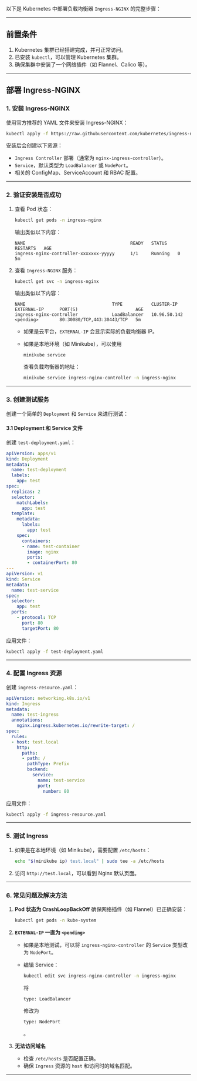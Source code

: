 以下是 Kubernetes 中部署负载均衡器 `Ingress-NGINX` 的完整步骤：

------

## **前置条件**

1. Kubernetes 集群已经搭建完成，并可正常访问。
2. 已安装 `kubectl`，可以管理 Kubernetes 集群。
3. 确保集群中安装了一个网络插件（如 Flannel、Calico 等）。

------

## **部署 Ingress-NGINX**

### 1. **安装 Ingress-NGINX**

使用官方推荐的 YAML 文件来安装 Ingress-NGINX：

```bash
kubectl apply -f https://raw.githubusercontent.com/kubernetes/ingress-nginx/main/deploy/static/provider/cloud/deploy.yaml
```

安装后会创建以下资源：

- `Ingress Controller` 部署（通常为 `nginx-ingress-controller`）。
- `Service`，默认类型为 `LoadBalancer` 或 `NodePort`。
- 相关的 ConfigMap、ServiceAccount 和 RBAC 配置。

------

### 2. **验证安装是否成功**

1. 查看 Pod 状态：

   ```bash
   kubectl get pods -n ingress-nginx
   ```

   输出类似以下内容：

   ```
   NAME                                        READY   STATUS    RESTARTS   AGE
   ingress-nginx-controller-xxxxxxx-yyyyy      1/1     Running   0          5m
   ```

2. 查看 `Ingress-NGINX` 服务：

   ```bash
   kubectl get svc -n ingress-nginx
   ```

   输出类似以下内容：

   ```
   NAME                                 TYPE           CLUSTER-IP       EXTERNAL-IP      PORT(S)                      AGE
   ingress-nginx-controller             LoadBalancer   10.96.50.142     <pending>        80:30080/TCP,443:30443/TCP   5m
   ```

   - 如果是云平台，`EXTERNAL-IP` 会显示实际的负载均衡器 IP。

   - 如果是本地环境（如 Minikube），可以使用 

     ```
     minikube service
     ```

      查看负载均衡器的地址：

     ```bash
     minikube service ingress-nginx-controller -n ingress-nginx
     ```

------

### 3. **创建测试服务**

创建一个简单的 `Deployment` 和 `Service` 来进行测试：

#### 3.1 Deployment 和 Service 文件

创建 `test-deployment.yaml`：

```yaml
apiVersion: apps/v1
kind: Deployment
metadata:
  name: test-deployment
  labels:
    app: test
spec:
  replicas: 2
  selector:
    matchLabels:
      app: test
  template:
    metadata:
      labels:
        app: test
    spec:
      containers:
      - name: test-container
        image: nginx
        ports:
        - containerPort: 80
---
apiVersion: v1
kind: Service
metadata:
  name: test-service
spec:
  selector:
    app: test
  ports:
    - protocol: TCP
      port: 80
      targetPort: 80
```

应用文件：

```bash
kubectl apply -f test-deployment.yaml
```

------

### 4. **配置 Ingress 资源**

创建 `ingress-resource.yaml`：

```yaml
apiVersion: networking.k8s.io/v1
kind: Ingress
metadata:
  name: test-ingress
  annotations:
    nginx.ingress.kubernetes.io/rewrite-target: /
spec:
  rules:
  - host: test.local
    http:
      paths:
      - path: /
        pathType: Prefix
        backend:
          service:
            name: test-service
            port:
              number: 80
```

应用文件：

```bash
kubectl apply -f ingress-resource.yaml
```

------

### 5. **测试 Ingress**

1. 如果是在本地环境（如 Minikube），需要配置 `/etc/hosts`：

   ```bash
   echo "$(minikube ip) test.local" | sudo tee -a /etc/hosts
   ```

2. 访问 `http://test.local`，可以看到 Nginx 默认页面。

------

### 6. **常见问题及解决方法**

1. **Pod 状态为 CrashLoopBackOff**
    确保网络插件（如 Flannel）已正确安装：

   ```bash
   kubectl get pods -n kube-system
   ```

2. **`EXTERNAL-IP` 一直为 `<pending>`**

   - 如果是本地测试，可以将 `ingress-nginx-controller` 的 `Service` 类型改为 `NodePort`。

   - 编辑 Service：

     ```bash
     kubectl edit svc ingress-nginx-controller -n ingress-nginx
     ```

     将 

     ```
     type: LoadBalancer
     ```

      修改为 

     ```
     type: NodePort
     ```

     。

3. **无法访问域名**

   - 检查 `/etc/hosts` 是否配置正确。
   - 确保 `Ingress` 资源的 `host` 和访问时的域名匹配。

------

